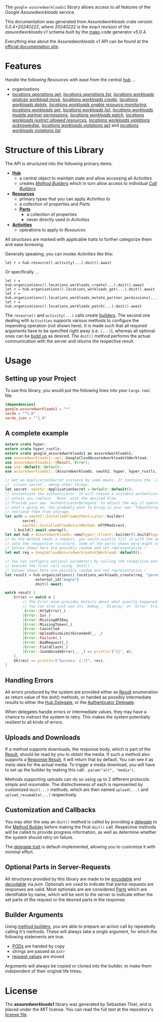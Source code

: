 <!---
DO NOT EDIT !
This file was generated automatically from 'src/generator/templates/api/README.md.mako'
DO NOT EDIT !
-->
The `google-assuredworkloads1` library allows access to all features of the *Google Assuredworkloads* service.

This documentation was generated from *Assuredworkloads* crate version *5.0.4+20240222*, where *20240222* is the exact revision of the *assuredworkloads:v1* schema built by the [mako](http://www.makotemplates.org/) code generator *v5.0.4*.

Everything else about the *Assuredworkloads* *v1* API can be found at the
[official documentation site](https://cloud.google.com/learnmoreurl).
# Features

Handle the following *Resources* with ease from the central [hub](https://docs.rs/google-assuredworkloads1/5.0.4+20240222/google_assuredworkloads1/Assuredworkloads) ... 

* organizations
 * [*locations operations get*](https://docs.rs/google-assuredworkloads1/5.0.4+20240222/google_assuredworkloads1/api::OrganizationLocationOperationGetCall), [*locations operations list*](https://docs.rs/google-assuredworkloads1/5.0.4+20240222/google_assuredworkloads1/api::OrganizationLocationOperationListCall), [*locations workloads analyze workload move*](https://docs.rs/google-assuredworkloads1/5.0.4+20240222/google_assuredworkloads1/api::OrganizationLocationWorkloadAnalyzeWorkloadMoveCall), [*locations workloads create*](https://docs.rs/google-assuredworkloads1/5.0.4+20240222/google_assuredworkloads1/api::OrganizationLocationWorkloadCreateCall), [*locations workloads delete*](https://docs.rs/google-assuredworkloads1/5.0.4+20240222/google_assuredworkloads1/api::OrganizationLocationWorkloadDeleteCall), [*locations workloads enable resource monitoring*](https://docs.rs/google-assuredworkloads1/5.0.4+20240222/google_assuredworkloads1/api::OrganizationLocationWorkloadEnableResourceMonitoringCall), [*locations workloads get*](https://docs.rs/google-assuredworkloads1/5.0.4+20240222/google_assuredworkloads1/api::OrganizationLocationWorkloadGetCall), [*locations workloads list*](https://docs.rs/google-assuredworkloads1/5.0.4+20240222/google_assuredworkloads1/api::OrganizationLocationWorkloadListCall), [*locations workloads mutate partner permissions*](https://docs.rs/google-assuredworkloads1/5.0.4+20240222/google_assuredworkloads1/api::OrganizationLocationWorkloadMutatePartnerPermissionCall), [*locations workloads patch*](https://docs.rs/google-assuredworkloads1/5.0.4+20240222/google_assuredworkloads1/api::OrganizationLocationWorkloadPatchCall), [*locations workloads restrict allowed resources*](https://docs.rs/google-assuredworkloads1/5.0.4+20240222/google_assuredworkloads1/api::OrganizationLocationWorkloadRestrictAllowedResourceCall), [*locations workloads violations acknowledge*](https://docs.rs/google-assuredworkloads1/5.0.4+20240222/google_assuredworkloads1/api::OrganizationLocationWorkloadViolationAcknowledgeCall), [*locations workloads violations get*](https://docs.rs/google-assuredworkloads1/5.0.4+20240222/google_assuredworkloads1/api::OrganizationLocationWorkloadViolationGetCall) and [*locations workloads violations list*](https://docs.rs/google-assuredworkloads1/5.0.4+20240222/google_assuredworkloads1/api::OrganizationLocationWorkloadViolationListCall)




# Structure of this Library

The API is structured into the following primary items:

* **[Hub](https://docs.rs/google-assuredworkloads1/5.0.4+20240222/google_assuredworkloads1/Assuredworkloads)**
    * a central object to maintain state and allow accessing all *Activities*
    * creates [*Method Builders*](https://docs.rs/google-assuredworkloads1/5.0.4+20240222/google_assuredworkloads1/client::MethodsBuilder) which in turn
      allow access to individual [*Call Builders*](https://docs.rs/google-assuredworkloads1/5.0.4+20240222/google_assuredworkloads1/client::CallBuilder)
* **[Resources](https://docs.rs/google-assuredworkloads1/5.0.4+20240222/google_assuredworkloads1/client::Resource)**
    * primary types that you can apply *Activities* to
    * a collection of properties and *Parts*
    * **[Parts](https://docs.rs/google-assuredworkloads1/5.0.4+20240222/google_assuredworkloads1/client::Part)**
        * a collection of properties
        * never directly used in *Activities*
* **[Activities](https://docs.rs/google-assuredworkloads1/5.0.4+20240222/google_assuredworkloads1/client::CallBuilder)**
    * operations to apply to *Resources*

All *structures* are marked with applicable traits to further categorize them and ease browsing.

Generally speaking, you can invoke *Activities* like this:

```Rust,ignore
let r = hub.resource().activity(...).doit().await
```

Or specifically ...

```ignore
let r = hub.organizations().locations_workloads_create(...).doit().await
let r = hub.organizations().locations_workloads_get(...).doit().await
let r = hub.organizations().locations_workloads_mutate_partner_permissions(...).doit().await
let r = hub.organizations().locations_workloads_patch(...).doit().await
```

The `resource()` and `activity(...)` calls create [builders][builder-pattern]. The second one dealing with `Activities` 
supports various methods to configure the impending operation (not shown here). It is made such that all required arguments have to be 
specified right away (i.e. `(...)`), whereas all optional ones can be [build up][builder-pattern] as desired.
The `doit()` method performs the actual communication with the server and returns the respective result.

# Usage

## Setting up your Project

To use this library, you would put the following lines into your `Cargo.toml` file:

```toml
[dependencies]
google-assuredworkloads1 = "*"
serde = "^1.0"
serde_json = "^1.0"
```

## A complete example

```Rust
extern crate hyper;
extern crate hyper_rustls;
extern crate google_assuredworkloads1 as assuredworkloads1;
use assuredworkloads1::api::GoogleCloudAssuredworkloadsV1Workload;
use assuredworkloads1::{Result, Error};
use std::default::Default;
use assuredworkloads1::{Assuredworkloads, oauth2, hyper, hyper_rustls, chrono, FieldMask};

// Get an ApplicationSecret instance by some means. It contains the `client_id` and 
// `client_secret`, among other things.
let secret: oauth2::ApplicationSecret = Default::default();
// Instantiate the authenticator. It will choose a suitable authentication flow for you, 
// unless you replace  `None` with the desired Flow.
// Provide your own `AuthenticatorDelegate` to adjust the way it operates and get feedback about 
// what's going on. You probably want to bring in your own `TokenStorage` to persist tokens and
// retrieve them from storage.
let auth = oauth2::InstalledFlowAuthenticator::builder(
        secret,
        oauth2::InstalledFlowReturnMethod::HTTPRedirect,
    ).build().await.unwrap();
let mut hub = Assuredworkloads::new(hyper::Client::builder().build(hyper_rustls::HttpsConnectorBuilder::new().with_native_roots().https_or_http().enable_http1().build()), auth);
// As the method needs a request, you would usually fill it with the desired information
// into the respective structure. Some of the parts shown here might not be applicable !
// Values shown here are possibly random and not representative !
let mut req = GoogleCloudAssuredworkloadsV1Workload::default();

// You can configure optional parameters by calling the respective setters at will, and
// execute the final call using `doit()`.
// Values shown here are possibly random and not representative !
let result = hub.organizations().locations_workloads_create(req, "parent")
             .external_id("magna")
             .doit().await;

match result {
    Err(e) => match e {
        // The Error enum provides details about what exactly happened.
        // You can also just use its `Debug`, `Display` or `Error` traits
         Error::HttpError(_)
        |Error::Io(_)
        |Error::MissingAPIKey
        |Error::MissingToken(_)
        |Error::Cancelled
        |Error::UploadSizeLimitExceeded(_, _)
        |Error::Failure(_)
        |Error::BadRequest(_)
        |Error::FieldClash(_)
        |Error::JsonDecodeError(_, _) => println!("{}", e),
    },
    Ok(res) => println!("Success: {:?}", res),
}

```
## Handling Errors

All errors produced by the system are provided either as [Result](https://docs.rs/google-assuredworkloads1/5.0.4+20240222/google_assuredworkloads1/client::Result) enumeration as return value of
the doit() methods, or handed as possibly intermediate results to either the 
[Hub Delegate](https://docs.rs/google-assuredworkloads1/5.0.4+20240222/google_assuredworkloads1/client::Delegate), or the [Authenticator Delegate](https://docs.rs/yup-oauth2/*/yup_oauth2/trait.AuthenticatorDelegate.html).

When delegates handle errors or intermediate values, they may have a chance to instruct the system to retry. This 
makes the system potentially resilient to all kinds of errors.

## Uploads and Downloads
If a method supports downloads, the response body, which is part of the [Result](https://docs.rs/google-assuredworkloads1/5.0.4+20240222/google_assuredworkloads1/client::Result), should be
read by you to obtain the media.
If such a method also supports a [Response Result](https://docs.rs/google-assuredworkloads1/5.0.4+20240222/google_assuredworkloads1/client::ResponseResult), it will return that by default.
You can see it as meta-data for the actual media. To trigger a media download, you will have to set up the builder by making
this call: `.param("alt", "media")`.

Methods supporting uploads can do so using up to 2 different protocols: 
*simple* and *resumable*. The distinctiveness of each is represented by customized 
`doit(...)` methods, which are then named `upload(...)` and `upload_resumable(...)` respectively.

## Customization and Callbacks

You may alter the way an `doit()` method is called by providing a [delegate](https://docs.rs/google-assuredworkloads1/5.0.4+20240222/google_assuredworkloads1/client::Delegate) to the 
[Method Builder](https://docs.rs/google-assuredworkloads1/5.0.4+20240222/google_assuredworkloads1/client::CallBuilder) before making the final `doit()` call. 
Respective methods will be called to provide progress information, as well as determine whether the system should 
retry on failure.

The [delegate trait](https://docs.rs/google-assuredworkloads1/5.0.4+20240222/google_assuredworkloads1/client::Delegate) is default-implemented, allowing you to customize it with minimal effort.

## Optional Parts in Server-Requests

All structures provided by this library are made to be [encodable](https://docs.rs/google-assuredworkloads1/5.0.4+20240222/google_assuredworkloads1/client::RequestValue) and 
[decodable](https://docs.rs/google-assuredworkloads1/5.0.4+20240222/google_assuredworkloads1/client::ResponseResult) via *json*. Optionals are used to indicate that partial requests are responses 
are valid.
Most optionals are are considered [Parts](https://docs.rs/google-assuredworkloads1/5.0.4+20240222/google_assuredworkloads1/client::Part) which are identifiable by name, which will be sent to 
the server to indicate either the set parts of the request or the desired parts in the response.

## Builder Arguments

Using [method builders](https://docs.rs/google-assuredworkloads1/5.0.4+20240222/google_assuredworkloads1/client::CallBuilder), you are able to prepare an action call by repeatedly calling it's methods.
These will always take a single argument, for which the following statements are true.

* [PODs][wiki-pod] are handed by copy
* strings are passed as `&str`
* [request values](https://docs.rs/google-assuredworkloads1/5.0.4+20240222/google_assuredworkloads1/client::RequestValue) are moved

Arguments will always be copied or cloned into the builder, to make them independent of their original life times.

[wiki-pod]: http://en.wikipedia.org/wiki/Plain_old_data_structure
[builder-pattern]: http://en.wikipedia.org/wiki/Builder_pattern
[google-go-api]: https://github.com/google/google-api-go-client

# License
The **assuredworkloads1** library was generated by Sebastian Thiel, and is placed 
under the *MIT* license.
You can read the full text at the repository's [license file][repo-license].

[repo-license]: https://github.com/Byron/google-apis-rsblob/main/LICENSE.md

